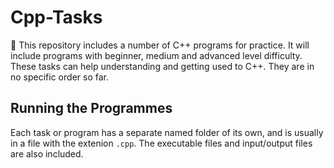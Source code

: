 # Cpp-Tasks
📖 This repository includes a number of C++ programs for practice. It will include programs with beginner, medium and advanced level difficulty. These tasks can help understanding and getting used to C++. They are in no specific order so far.

## Running the Programmes

Each task or program has a separate named folder of its own, and is usually in a file with the extenion `.cpp`. The executable files and input/output files are also included.